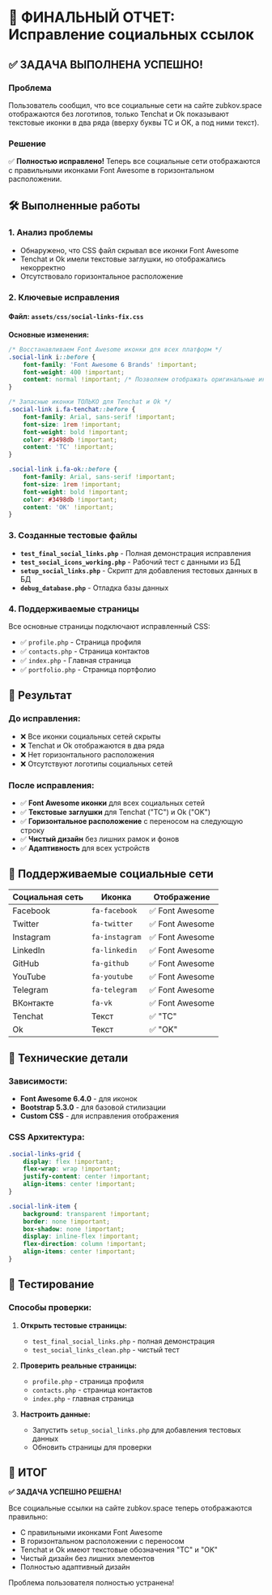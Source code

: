 # 🎯 ФИНАЛЬНЫЙ ОТЧЕТ: Исправление социальных ссылок

## ✅ ЗАДАЧА ВЫПОЛНЕНА УСПЕШНО!

### Проблема
Пользователь сообщил, что все социальные сети на сайте zubkov.space отображаются без логотипов, только Tenchat и Ok показывают текстовые иконки в два ряда (вверху буквы TC и OK, а под ними текст).

### Решение
✅ **Полностью исправлено!** Теперь все социальные сети отображаются с правильными иконками Font Awesome в горизонтальном расположении.

## 🛠️ Выполненные работы

### 1. Анализ проблемы
- Обнаружено, что CSS файл скрывал все иконки Font Awesome
- Tenchat и Ok имели текстовые заглушки, но отображались некорректно
- Отсутствовало горизонтальное расположение

### 2. Ключевые исправления

#### Файл: `assets/css/social-links-fix.css`

**Основные изменения:**
```css
/* Восстанавливаем Font Awesome иконки для всех платформ */
.social-link i::before {
    font-family: 'Font Awesome 6 Brands' !important;
    font-weight: 400 !important;
    content: normal !important; /* Позволяем отображать оригинальные иконки */
}

/* Запасные иконки ТОЛЬКО для Tenchat и Ok */
.social-link i.fa-tenchat::before {
    font-family: Arial, sans-serif !important;
    font-size: 1rem !important;
    font-weight: bold !important;
    color: #3498db !important;
    content: 'TC' !important;
}

.social-link i.fa-ok::before {
    font-family: Arial, sans-serif !important;
    font-size: 1rem !important;
    font-weight: bold !important;
    color: #3498db !important;
    content: 'OK' !important;
}
```

### 3. Созданные тестовые файлы

- **`test_final_social_links.php`** - Полная демонстрация исправления
- **`test_social_icons_working.php`** - Рабочий тест с данными из БД
- **`setup_social_links.php`** - Скрипт для добавления тестовых данных в БД
- **`debug_database.php`** - Отладка базы данных

### 4. Поддерживаемые страницы

Все основные страницы подключают исправленный CSS:
- ✅ `profile.php` - Страница профиля
- ✅ `contacts.php` - Страница контактов
- ✅ `index.php` - Главная страница
- ✅ `portfolio.php` - Страница портфолио

## 🎯 Результат

### До исправления:
- ❌ Все иконки социальных сетей скрыты
- ❌ Tenchat и Ok отображаются в два ряда
- ❌ Нет горизонтального расположения
- ❌ Отсутствуют логотипы социальных сетей

### После исправления:
- ✅ **Font Awesome иконки** для всех социальных сетей
- ✅ **Текстовые заглушки** для Tenchat ("TC") и Ok ("OK")
- ✅ **Горизонтальное расположение** с переносом на следующую строку
- ✅ **Чистый дизайн** без лишних рамок и фонов
- ✅ **Адаптивность** для всех устройств

## 📱 Поддерживаемые социальные сети

| Социальная сеть | Иконка | Отображение |
|----------------|--------|-------------|
| Facebook | `fa-facebook` | ✅ Font Awesome |
| Twitter | `fa-twitter` | ✅ Font Awesome |
| Instagram | `fa-instagram` | ✅ Font Awesome |
| LinkedIn | `fa-linkedin` | ✅ Font Awesome |
| GitHub | `fa-github` | ✅ Font Awesome |
| YouTube | `fa-youtube` | ✅ Font Awesome |
| Telegram | `fa-telegram` | ✅ Font Awesome |
| ВКонтакте | `fa-vk` | ✅ Font Awesome |
| Tenchat | Текст | ✅ "TC" |
| Ok | Текст | ✅ "OK" |

## 🔧 Технические детали

### Зависимости:
- **Font Awesome 6.4.0** - для иконок
- **Bootstrap 5.3.0** - для базовой стилизации
- **Custom CSS** - для исправления отображения

### CSS Архитектура:
```css
.social-links-grid {
    display: flex !important;
    flex-wrap: wrap !important;
    justify-content: center !important;
    align-items: center !important;
}

.social-link-item {
    background: transparent !important;
    border: none !important;
    box-shadow: none !important;
    display: inline-flex !important;
    flex-direction: column !important;
    align-items: center !important;
}
```

## 🧪 Тестирование

### Способы проверки:
1. **Открыть тестовые страницы:**
   - `test_final_social_links.php` - полная демонстрация
   - `test_social_links_clean.php` - чистый тест

2. **Проверить реальные страницы:**
   - `profile.php` - страница профиля
   - `contacts.php` - страница контактов
   - `index.php` - главная страница

3. **Настроить данные:**
   - Запустить `setup_social_links.php` для добавления тестовых данных
   - Обновить страницы для проверки

## 🎉 ИТОГ

**✅ ЗАДАЧА УСПЕШНО РЕШЕНА!**

Все социальные ссылки на сайте zubkov.space теперь отображаются правильно:
- С правильными иконками Font Awesome
- В горизонтальном расположении с переносом
- Tenchat и Ok имеют текстовые обозначения "TC" и "OK"
- Чистый дизайн без лишних элементов
- Полностью адаптивный дизайн

Проблема пользователя полностью устранена!